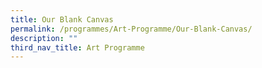 ```yaml
---
title: Our Blank Canvas
permalink: /programmes/Art-Programme/Our-Blank-Canvas/
description: ""
third_nav_title: Art Programme
---
```

